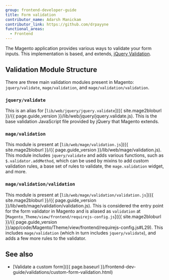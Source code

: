 ```yaml
---
group: frontend-developer-guide
title: Form validation
contributor_name: Adarsh Manickam
contributor_link: https://github.com/drpayyne
functional_areas:
  - Frontend
---
```


The Magento application provides various ways to validate your form inputs. This implementation is based, and extends, [jQuery Validation](https://jqueryvalidation.org/documentation).

## Validation Module Structure

There are three main validation modules present in Magento: `jquery/validate`, `mage/validation`, and `mage/validation/validation`.

### `jquery/validate`

This is an alias for [`lib/web/jquery/jquery.validate`]({{ site.mage2bloburl }}/{{ page.guide_version }}/lib/web/jquery/jquery.validate.js). This is the base validation JavaScript file provided by jQuery that Magento extends.

### `mage/validation`

This module is present at [`lib/web/mage/validation.js`]({{ site.mage2bloburl }}/{{ page.guide_version }}/lib/web/mage/validation.js). This module includes `jquery/validate` and adds various functions, such as `$.validator.addMethod`, which can be used by mixins to add custom validation rules, a base set of rules to validate, the `mage.validation` widget, and more.

### `mage/validation/validation`

This module is present at [`lib/web/mage/validation/validation.js`]({{ site.mage2bloburl }}/{{ page.guide_version }}/lib/web/mage/validation/validation.js). This is considered the entry point for the form validator in Magento and is aliased as `validation` at [`Magento_Theme/view/frontend/requirejs-config.js`]({{ site.mage2bloburl }}/{{ page.guide_version }}/app/code/Magento/Theme/view/frontend/requirejs-config.js#L29). This includes `mage/validation` (which in turn includes `jquery/validate`), and adds a few more rules to the validator.

## See also

*  [Validate a custom form]({{ page.baseurl }}/frontend-dev-guide/validations/custom-form-validation.html)
